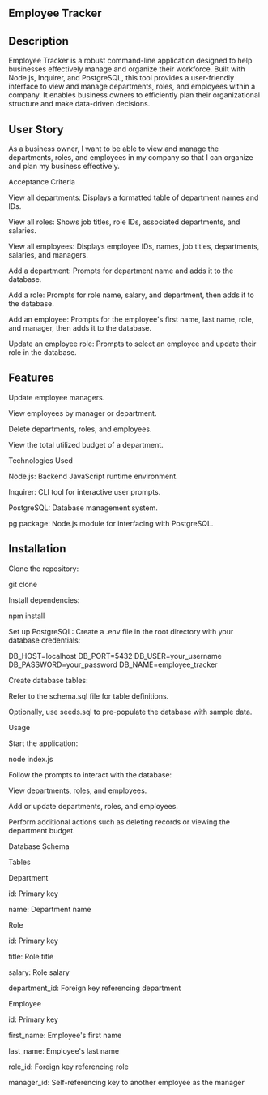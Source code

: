 Employee Tracker
-----------------

Description
------------
Employee Tracker is a robust command-line application designed to help businesses effectively manage and organize their workforce. Built with Node.js, Inquirer, and PostgreSQL, this tool provides a user-friendly interface to view and manage departments, roles, and employees within a company. It enables business owners to efficiently plan their organizational structure and make data-driven decisions.

User Story
----------
As a business owner, I want to be able to view and manage the departments, roles, and employees in my company so that I can organize and plan my business effectively.

Acceptance Criteria

View all departments: Displays a formatted table of department names and IDs.

View all roles: Shows job titles, role IDs, associated departments, and salaries.

View all employees: Displays employee IDs, names, job titles, departments, salaries, and managers.

Add a department: Prompts for department name and adds it to the database.

Add a role: Prompts for role name, salary, and department, then adds it to the database.

Add an employee: Prompts for the employee's first name, last name, role, and manager, then adds it to the database.

Update an employee role: Prompts to select an employee and update their role in the database.

Features 
---------

Update employee managers.

View employees by manager or department.

Delete departments, roles, and employees.

View the total utilized budget of a department.

Technologies Used

Node.js: Backend JavaScript runtime environment.

Inquirer: CLI tool for interactive user prompts.

PostgreSQL: Database management system.

pg package: Node.js module for interfacing with PostgreSQL.

Installation
------------

Clone the repository:

git clone <repository-url>

Install dependencies:

npm install

Set up PostgreSQL: Create a .env file in the root directory with your database credentials:

DB_HOST=localhost
DB_PORT=5432
DB_USER=your_username
DB_PASSWORD=your_password
DB_NAME=employee_tracker

Create database tables:

Refer to the schema.sql file for table definitions.

Optionally, use seeds.sql to pre-populate the database with sample data.

Usage

Start the application:

node index.js

Follow the prompts to interact with the database:

View departments, roles, and employees.

Add or update departments, roles, and employees.

Perform additional actions such as deleting records or viewing the department budget.

Database Schema

Tables

Department

id: Primary key

name: Department name

Role

id: Primary key

title: Role title

salary: Role salary

department_id: Foreign key referencing department

Employee

id: Primary key

first_name: Employee's first name

last_name: Employee's last name

role_id: Foreign key referencing role

manager_id: Self-referencing key to another employee as the manager
